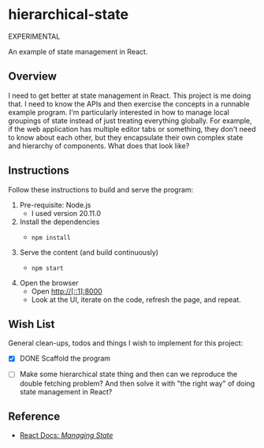# hierarchical-state

EXPERIMENTAL

An example of state management in React.


## Overview

I need to get better at state management in React. This project is me doing that. I need to know the APIs and then
exercise the concepts in a runnable example program. I'm particularly interested in how to manage local groupings of state
instead of just treating everything globally. For example, if the web application has multiple editor tabs or something,
they don't need to know about each other, but they encapsulate their own complex state and hierarchy of components. What
does that look like?


## Instructions

Follow these instructions to build and serve the program:

1. Pre-requisite: Node.js
   * I used version 20.11.0
2. Install the dependencies
    * ```shell
      npm install
      ```
3. Serve the content (and build continuously)
    * ```shell
      npm start
      ```
4. Open the browser
    * Open <http://[::1]:8000>
    * Look at the UI, iterate on the code, refresh the page, and repeat.


## Wish List

General clean-ups, todos and things I wish to implement for this project:

* [x] DONE Scaffold the program
* [ ] Make some hierarchical state thing and then can we reproduce the double fetching problem? And then solve it with
  "the right way" of doing state management in React?


## Reference

* [React Docs: *Managing State*](https://react.dev/learn/managing-state)
